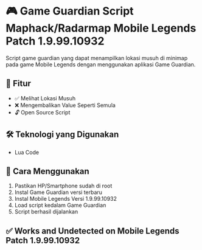 # 🎮 Game Guardian Script Maphack/Radarmap Mobile Legends Patch 1.9.99.10932

Script game guardian yang dapat menampilkan lokasi musuh di minimap pada game Mobile Legends dengan menggunakan aplikasi Game Guardian.

## 🚀 Fitur
- ✅ Melihat Lokasi Musuh
- ❌ Mengembalikan Value Seperti Semula
- 🔓 Open Source Script

## 🛠️ Teknologi yang Digunakan
- Lua Code

## 📔 Cara Menggunakan
1. Pastikan HP/Smartphone sudah di root
2. Instal Game Guardian versi terbaru
3. Instal Mobile Legends Versi 1.9.99.10932
4. Load script kedalam Game Guardian
5. Script berhasil dijalankan

## ✅ Works and Undetected on Mobile Legends Patch 1.9.99.10932
